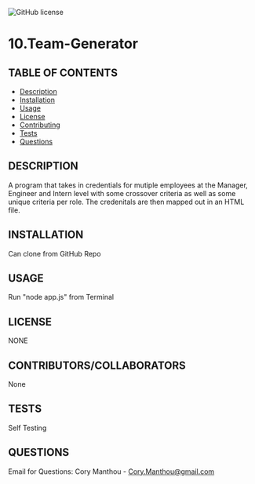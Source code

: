 ![GitHub license](https://img.shields.io/badge/license-NONE-blue.svg)
  
  
  # 10.Team-Generator

  ## TABLE OF CONTENTS
  * [Description](#description)
  * [Installation](#installation)
  * [Usage](#usage)
  * [License](#license)
  * [Contributing](#contributing)
  * [Tests](#tests)
  * [Questions](#questions)

  ## DESCRIPTION
  A program that takes in credentials for mutiple employees at the Manager, Engineer and Intern level with some crossover criteria as well as some unique criteria per role. The credenitals are then mapped out in an HTML file. 

  ## INSTALLATION
  Can clone from GitHub Repo

  ## USAGE
  Run "node app.js" from Terminal

  ## LICENSE
  NONE

  ## CONTRIBUTORS/COLLABORATORS
  None

  ## TESTS
  Self Testing

  ## QUESTIONS
  Email for Questions:
  Cory Manthou - Cory.Manthou@gmail.com
